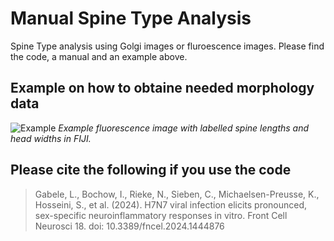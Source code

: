 # Manual Spine Type Analysis
Spine Type analysis using Golgi images or fluroescence images. Please find the code, a manual and an example above.

## Example on how to obtaine needed morphology data
![Example](https://github.com/user-attachments/assets/5f5431c4-90c8-41d2-b91b-d5b385ff700e)
_Example fluorescence image with labelled spine lengths and head widths in FIJI._

## Please cite the following if you use the code
> Gabele, L., Bochow, I., Rieke, N., Sieben, C., Michaelsen-Preusse, K., Hosseini, S., et al. (2024). H7N7 viral infection elicits pronounced, sex-specific neuroinflammatory responses in vitro. Front Cell Neurosci 18. doi: 10.3389/fncel.2024.1444876

